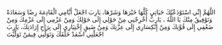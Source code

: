 اللَّهُمَّ إِنِّي اسْتَوْدَعْتُكَ حَيَاتِي كُلَّهَا خَيْرَهَا وَشَرْهَا، يَارِبَ اجْعَلْ أَيَّامِي الْقَادِمَةَ رِضًا وَسَعَادَةً وَتَوْفِيقُ مِنْكَ يَا اللَّهُ ، يَارِبُّ أَخْرِجْنِي مِنْ حَوْلِي إِلَى حَوْلِكَ وَمِنْ عَزْمِي إِلَى عَزْمِكَ وَمِنْ ضَعْفِي إِلَى قُوَّتِكَ وَمِنْ إِنْكِسَارِي إِلَى عِزَّتِكَ وَمِنْ ضَيقٍ إِخْتِيَارِي إِلَى بِرَاحِ إِرَادَتِكَ، يَارِبَ اجْعَلْنِي اسْعَدْ خَلْقَكَ وَتَوَلَّنِي فِيمَنْ تَوَلَّيْتَ
